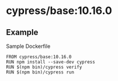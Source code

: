# cypress/base:10.16.0

## Example

Sample Dockerfile

```
FROM cypress/base:10.16.0
RUN npm install --save-dev cypress
RUN $(npm bin)/cypress verify
RUN $(npm bin)/cypress run
```
